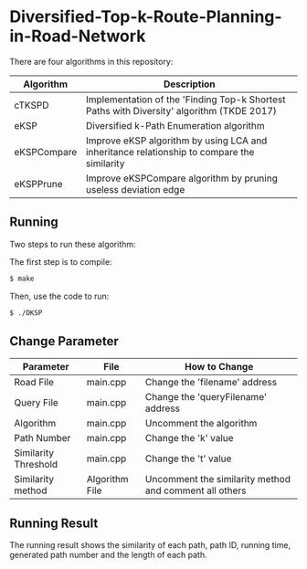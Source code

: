 # Diversified-Top-k-Route-Planning-in-Road-Network

There are four algorithms in this repository:

| Algorithm | Description|
| ------ | ------ |
| cTKSPD | Implementation of the 'Finding Top-k Shortest Paths with Diversity' algorithm (TKDE 2017)|
| eKSP | Diversified k-Path Enumeration algorithm |
| eKSPCompare | Improve eKSP algorithm by using LCA and inheritance relationship to compare the similarity|
| eKSPPrune | Improve eKSPCompare algorithm by pruning useless deviation edge |

## Running

Two steps to run these algorithm:

The first step is to compile: 

```sh
$ make
```

Then, use the code to run:

```sh
$ ./DKSP
```

## Change Parameter
| Parameter | File | How to Change |
| ------ | ------ | ------ |
| Road File | main.cpp | Change the 'filename' address |
| Query File | main.cpp | Change the 'queryFilename' address |
| Algorithm | main.cpp | Uncomment the algorithm |
| Path Number | main.cpp | Change the 'k' value |
| Similarity Threshold | main.cpp | Change the 't' value |
| Similarity method | Algorithm File | Uncomment the similarity method and comment all others|

## Running Result

The running result shows the similarity of each path, path ID, running time, generated path number and the length of each path.

